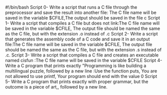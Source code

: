 #!/bin/bash
Script 0- Write a script that runs a C file through the preprocessor and save the result into another file: The C file name will be saved in the variable $CFILE,The output should be saved in the file c
Script 1- Write a script that compiles a C file but does not link:The C file name will be saved in the variable $CFILE, The output file should be named the same as the C file, but with the extension .o instead of .c
Script 2- Write a script that generates the assembly code of a C code and save it in an output file:The C file name will be saved in the variable $CFILE, The output file should be named the same as the C file, but with the extension .s instead of .c.
Script 3- Write a script that compiles a C file and creates an executable named cisfun :The C file name will be saved in the variable $CFILE
Script 4- Write a C program that prints exactly "Programming is like building a multilingual puzzle, followed by a new line :Use the function puts, You are not allowed to use printf, Your program should end with the value 0
Script 5- Write a C program that prints exactly with proper grammar, but the outcome is a piece of art,, followed by a new line.
